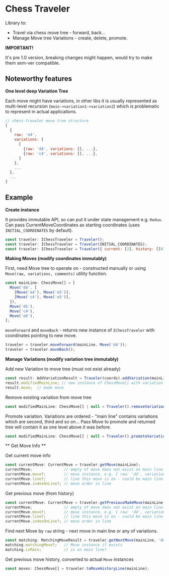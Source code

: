 # Chess Traveler
Library to:
* Travel via chess move tree - forward, back...
* Manage Move tree Variations - create, delete, promote.

**IMPORTANT!**

It's pre 1.0 version, breaking changes might happen, would try to make them sem-ver compatible.

## Noteworthy features

**One level deep Variation Tree**

Each move might have variations, in other libs it is usually represented as multi-level recursion (`main->variation1->variation2`) which is problematic to represent in actual applications.

```JavaScript
// chess-traveler move tree structure
[
  {
    raw: 'e4',
    variations: [
      [
        {raw: 'd4', variations: [], ...},
        {raw: 'c4', variations: [], ...},
      ]
    ],
    ...
  },
  ...
]
```

## Example


**Create instance**

It provides immutable API, so can put it under state management e.g. `Redux`. Can pass CurrentMoveCoordinates as starting coordinates (uses `INITIAL_COORDINATES` by default).

```JavaScript
const traveler: IChessTraveler = Traveler();
const traveler: IChessTraveler = Traveler(INITIAL_COORDINATES);
const traveler: IChessTraveler = Traveler({ current: [2], history: [[0], [1]] });
```

**Making Moves (modify coordinates immutably)**

First, need Move tree to operate on - constructed manually or using `Move(raw, variations, comments)` utility function.
```JavaScript
const mainLine: ChessMove[] = [
  Move('d4', [
    [Move('e4'), Move('e5')],
    [Move('c4'), Move('e5')],
  ]),
  Move('d5'),
  Move('c4'),
  Move('e6'),
];
```

`moveForward` and `moveBack` - returns new instance of `IChessTraveler` with coordinates pointing to new move.
```JavaScript
traveler = traveler.moveForward(mainLine, Move('d4'));
traveler = traveler.moveBack();
```

**Manage Variations (modify variation tree immutably)**

Add new Variation to move tree (must not exist already)
```JavaScript
const result: AddVariationResult = Traveler(coords).addVariation(mainLine, 'Nf3');
result.modifiedMainLine; // new instance of ChessMove[] with variation added in
result.move;  // made move
```

Remove existing variation from move tree
```JavaScript
const modifiedMainLine: ChessMove[] | null = Traveler().removeVariation(mainLine, Move('d4'));
```

Promote variation. Variations are ordered - "main line" contains variations which are second, third and so on... Pass Move to promote and returned tree will contain it as one level above it was before.
```JavaScript
const modifiedMainLine: ChessMove[] | null = Traveler().promoteVariation(mainLine, Move('e4'));
```

** Get Move Info **


Get current move info
```JavaScript
const currentMove: CurrentMove = traveler.getMove(mainLine);
currentMove;              // empty of move does not exist on main line
currentMove.move?;        // move instance, e.g. { raw: 'd4', variations: [], comments: [] }
currentMove.line?;        // line this move is on - could be main line (entire tree) or some specific variation
currentMove.indexOnLine?; // move order in line
```

Get previous move (from history)
```JavaScript
const currentMove: CurrentMove = traveler.getPreviousMadeMove(mainLine);
currentMove;              // empty of move does not exist on main line
currentMove.move?;        // move instance, e.g. { raw: 'd4', variations: [], comments: [] }
currentMove.line?;        // line this move is on - could be main line (entire tree) or some specific variation
currentMove.indexOnLine?; // move order in line
```

Find next Move by `raw` string - next move in main line or any of variations.
```JavaScript
const matching: MatchingMoveResult = traveler.getNextMove(mainLine, 'd4');
matching.matchingMove?;   // Move instance if exists
matching.isMain;          // is on main line?
```

Get previous move history, converted to actual `Move` instances
```JavaScript
const moves: ChessMove[] = traveler.toMoveHistoryLine(mainLine);
```
